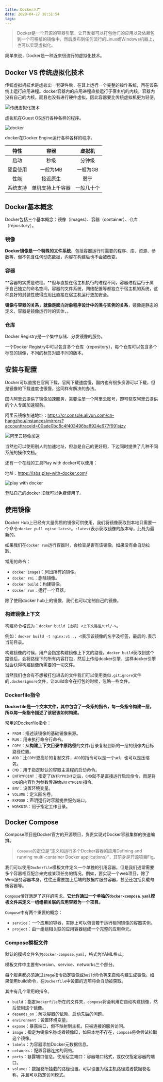 ```yaml
---
title: Docker入门
date: 2020-04-27 18:51:54
tags:
---
```


> Docker是一个开源的容器引擎，让开发者可以打包他们的应用以及依赖包到一个可移植的镜像中，然后发布到任何流行的Linux或Windows机器上，也可以实现虚拟化。

简单来说，Docker是一种近来很流行的虚拟化技术。

## Docker VS 传统虚拟化技术

传统虚拟机技术是虚拟出一套硬件后，在其上运行一个完整的操作系统，再在该系统上运行应用进程。docker容器内的应用进程直接运行于宿主机的内核，容器内没有自己的内核，而且也没有进行硬件虚拟，因此容器要比传统虚拟机更为轻便。

![传统虚拟化技术](https://mmbiz.qpic.cn/mmbiz_png/GY9ZJPx6bMBafRicAJKBIf1iaicGUPueNBroQPvHjTYQrUUgAlB5peWtxWn8IOvHWlrXnDlySSiaDroTjsibKesWyEQ/0?wx_fmt=png)

虚拟机在Guest OS运行各种各样的程序。

![docker](https://mmbiz.qpic.cn/mmbiz_png/GY9ZJPx6bMBafRicAJKBIf1iaicGUPueNBr0nzrWmicWZrPU0sibOG6NehEpzKzeflVtgYrVsk4ImTibmTfdichgwiaUww/0?wx_fmt=png)

docker在Docker Engine运行各种各样的程序。

|   特性   |       容器       |   虚拟机   |
| :------: | :--------------: | :--------: |
|   启动   |       秒级       |   分钟级   |
| 硬盘使用 |     一般为MB     |  一般为GB  |
|   性能   |     接近原生     |    弱于    |
| 系统支持 | 单机支持上千容器 | 一般几十个 |

## Docker基本概念

Docker包括三个基本概念：镜像（images）、容器（container）、仓库（repository）。

### 镜像

**Docker镜像是一个特殊的文件系统**，包括容器运行时需要的程序、库、资源、参数等，但不包含任何动态数据，内容在构建后也不会被改变。

### 容器

**容器的实质是进程。**但与直接在宿主机执行的进程不同，容器进程运行于属于自己独立的命名空间，容器的文件系统，网络配置等都独立于宿主机的系统，这种良好的封装性使得应用比直接在宿主机运行更加安全。

**镜像与容器的关系，就像是面向对象程序设计中的类与实例的关系**，镜像是静态的定义，容器是镜像运行时的实体，。

### 仓库

Docker Registry是一个集中存储、分发镜像的服务。

一个Docker Registry中可以包含多个仓库（repository），每个仓库可以包含多个标签的镜像，不同的标签对应不同的版本。

## 安装与配置

Docker可以直接在官网下载，官网下载速度慢，国内也有很多资源可以下载，但是镜像的下载速度也很慢，这同样有解决的办法。

国内阿里云提供了镜像加速服务，需要注册一个阿里云账号，即可获取阿里云提供的个人专属加速服务。

阿里云镜像加速地址：https://cr.console.aliyun.com/cn-hangzhou/instances/mirrors?accounttraceid=00ade0bc8c4f403496ba8924e677f991sjzv

![阿里云镜像加速](https://mmbiz.qpic.cn/mmbiz_png/GY9ZJPx6bMBafRicAJKBIf1iaicGUPueNBruUJhQgBVb3KicS9VehiaYyiawj8acefA7ib8PkiaTyNozpgdnOabbsSnfqQ/0?wx_fmt=png)

当然也可以使用别人的加速地址，但总是自己的更好用，下边同时提供了几种不同系统的操作文档。

还有一个在线的工具Play with docker可以使用：

地址：https://labs.play-with-docker.com/

![play with docker](https://mmbiz.qpic.cn/mmbiz_png/GY9ZJPx6bMBafRicAJKBIf1iaicGUPueNBrEy8ic3reuHLfd9sn5umGpNa9FtafI6nXxpCFILcebHnFXZEUGNKas6Q/0?wx_fmt=png)

登陆自己的docker ID就可以免费使用了。

## 使用镜像

Docker Hub上已经有大量优质的镜像可供使用，我们将镜像获取到本地只需要一个命令:`docker pull nginx:latest`。`:latest`表示获取镜像的版本号，此处为最新的。

如果我们在`docker run`运行容器时，会检查是否有该镜像，如果没有会自动拉取。

常用的命令：

- `docker images`：列出所有的镜像。
- `docker rmi`：删除镜像。
- `docker build`：构建镜像。
- `docker run`：运行一个容器。

除了使用docker hub上的镜像，我们也可以定制自己的镜像。

### 构建镜像上下文

构建命令格式为：`docker build [选项] <上下文路径/url/->`。

例如：`docker build -t nginx:v1 .`，-t表示该镜像的名字及标签，最后的`.`表示当前目录。

构建镜像的时候，用户会指定构建镜像上下文的路径，`docker build`获取到这个路径后，会将路径下的所有内容打包，然后上传给docker引擎，这样docker引擎就会获得构建镜像所需要的一切文件。

当然我们也会有不想被打包进去的文件我们可以使用类似`.gitignore`文件的`.dockerignore`文件，让build命令在打包的时候，忽略一些文件。

### Dockerfile指令

**Dockerfile是一个文本文件，其中包含了一条条的指令，每一条指令构建一层，所以每一条指令描述了该层该如何构建。**

常用的Dockerfile指令：

- `FROM`：描述该镜像的基础镜像来源。
- `RUN`：用来执行命令行命令。
- `COPY`：从**构建上下文目录中原路径**的文件/目录复制到新的一层的镜像内目标路径位置。
- `ADD`：比`COPY`更高阶的复制文件，`ADD`的指令可以是一个url，也可以是压缩包。
- `CMD`：用于指定默认的容器主进程的启动命令。
- `ENTRYPOINT`：指定了`ENTRYPOINT`之后，`CMD`就不是直接运行启动命令，而是将`CMD`的内容作为参数传递给`ENTRYPOINT`指令。
- `ENV`：设置环境变量。
- `VOLUME`：定义匿名卷。
- `EXPOSE`：声明运行时容器提供服务端口。
- `WORKDIR`：用于指定工作目录。

## Docker Compose

Compose项目是Docker官方的开源项目，负责实现对Docker容器集群的快速编排。

> `Compose`的定位是“定义和运行多个Docker容器的应用Defining and running multi-container Docker applications）”，其前身是开源项目Fig。

我们可以使用`Dockerfile`模板文件定义一个单独的引用容器。但是我们通常需要多个容器相互配合来完成某项任务的情况。例如，要实现一个web项目，除了Web服务容器本身，往往还需要加上后端的数据库服务容器，甚至还包括负载匀衡容器等。

`Compose`恰好满足了这样的需求。**它允许通过一个单独的`docker-compose.yaml`模板文件来定义一组组相关联的应用容器为一个项目。**

`Compose`中有两个重要的概念：

- `service`：一个应用的容器，实际上可以包含若干运行相同镜像的容器实例。
- `project`：由一组组相关联的应用容器组成一个完整的应用单元。

### Compose模板文件

默认的模板文件名为`docker-compose.yaml`，格式为YAML格式。

模板文件中主要有version、service、networks三个部分。

每个服务都必须通过`image`指令指定镜像或`build`命令等来自动构建生成镜像。如果使用build命令，在`Dockerfile`中设置的选项将会自动被获取。

其中有几个常用的指令。

- `build`：指定`Dockerfile`所在的文件夹，`compose`将会利用它自动构建镜像，然后使用这个镜像。
- `depends_on`：解决容器的依赖、启动先后的问题。
- `environment`：设置环境变量。
- `expose`：暴露端口，但不映射到主机，只被连接的服务访问。
- `image`：指定为镜像名称或者镜像ID，如果本地不存在，`compose`将会尝试拉取这个镜像。
- `labels`：为容器添加Docker元数据信息。
- `networks`：配置容器连接的网络。
- `ports`：暴露端口信息。使用宿主端口：容器端口格式，或仅仅指定容器的端口。
- `volumes`：数据卷所挂载的路径设置。可以设置为宿主机路径或者数据卷名称，并且可以指定访问模式。

